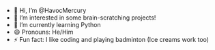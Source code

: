 - 👋 Hi, I’m @HavocMercury
- 👀 I’m interested in some brain-scratching projects!
- 🌱 I’m currently learning Python
- 😄 Pronouns: He/Him
- ⚡ Fun fact: I like coding and playing badminton (Ice creams work too)

<!---
HavocMercury/HavocMercury is a ✨ special ✨ repository because its `README.md` (this file) appears on your GitHub profile.
You can click the Preview link to take a look at your changes.
--->
